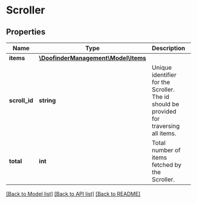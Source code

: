 # Scroller

## Properties
Name | Type | Description | Notes
------------ | ------------- | ------------- | -------------
**items** | [**\DoofinderManagement\Model\Items**](Items.md) |  | [optional] 
**scroll_id** | **string** | Unique identifier for the Scroller. The id should be provided for traversing all items. | [optional] 
**total** | **int** | Total number of items fetched by the Scroller. | [optional] 

[[Back to Model list]](../../../README_MANAGEMENT.md#documentation-for-models) [[Back to API list]](../../../README_MANAGEMENT.md#documentation-for-api-endpoints) [[Back to README]](../../../README_MANAGEMENT.md)

